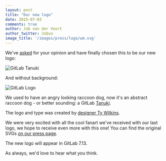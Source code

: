 ```yaml
---
layout: post
title: "Our new logo"
date: 2015-07-03
comments: true
author: Job van der Voort
author_twitter: Jobvo
image_title: '/images/press/logo/wm.svg'
---
```


<!-- more -->

We've [asked](https://about.gitlab.com/2015/05/18/a-new-gitlab-logo/) for your
opinion and have finally chosen this to be our new logo:

![GitLab Tanuki](/images/press/logo/wm.svg)

And without background:

![GitLab Logo](/images/press/logo/wm_no_bg.svg)

We used to have an angry looking raccoon dog, now it's an abstract
raccoon dog - or better sounding: a GitLab [Tanuki](https://en.wikipedia.org/wiki/Raccoon_dog).

The logo and type was created by [designer Ty Wilkins](http://www.tywilkins.com/).

We were very excited with all the cool fanart we've received with our last logo,
we hope to receive even more with this one!
You can find the original SVGs [on our press page](https://about.gitlab.com/press/).

The new logo will appear in GitLab 7.13.

As always, we'd love to hear what you think.
